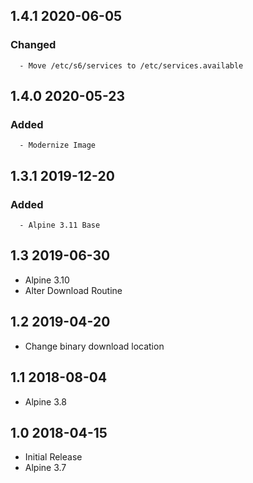 ## 1.4.1 2020-06-05 <dave at tiredofit dot ca>

   ### Changed
      - Move /etc/s6/services to /etc/services.available


## 1.4.0 2020-05-23 <dave at tiredofit dot ca>

   ### Added
      - Modernize Image


## 1.3.1 2019-12-20 <dave at tiredofit dot ca>

   ### Added
      - Alpine 3.11 Base


## 1.3 2019-06-30 <dave at tiredofit dot ca>

* Alpine 3.10
* Alter Download Routine

## 1.2 2019-04-20 <dave at tiredofit dot ca>

* Change binary download location

## 1.1 2018-08-04 <dave at tiredofit dot ca>

* Alpine 3.8

## 1.0 2018-04-15 <dave at tiredofit dot ca>

* Initial Release
* Alpine 3.7



